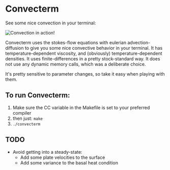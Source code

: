 # Convecterm
See some nice convection in your terminal:

![Convection in action!](http://i.imgur.com/IjZpNia.png?1 "Convecterm")

Convecterm uses the stokes-flow equations with eulerian advection-diffusion to give you some nice convective behavior in your terminal. It has temperature-dependent viscosity, and (obviously) temperature-dependent densities. It uses finite-differences in a pretty stock-standard way. It does not use any dynamic memory calls, which was a deliberate choice.

It's pretty sensitive to parameter changes, so take it easy when playing with them.

## To run Convecterm:
1. Make sure the CC variable in the Makefile is set to your preferred compiler
2. then just: ```make```
3. ```./convecterm```

## TODO
- Avoid getting into a steady-state:
  - Add some plate velocities to the surface
  - Add some variance to the basal heat condition
